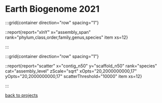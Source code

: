 # Earth Biogenome 2021

:::grid{container direction="row" spacing="1"}

::report{report="xInY" x="assembly_span" rank="phylum,class,order,family,genus,species" item xs=12}

:::

:::grid{container direction="row" spacing="1"}

::report{report="scatter" x="contig_n50" y="scaffold_n50" rank="species" cat="assembly_level" zScale="sqrt" xOpts="20,2000000000,17" yOpts="20,2000000000,17" scatterThreshold="10000" item xs=12}

:::

[back to projects](/projects)
